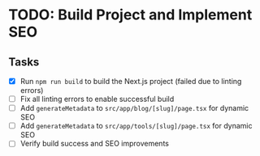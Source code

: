# TODO: Build Project and Implement SEO

## Tasks
- [x] Run `npm run build` to build the Next.js project (failed due to linting errors)
- [ ] Fix all linting errors to enable successful build
- [ ] Add `generateMetadata` to `src/app/blog/[slug]/page.tsx` for dynamic SEO
- [ ] Add `generateMetadata` to `src/app/tools/[slug]/page.tsx` for dynamic SEO
- [ ] Verify build success and SEO improvements
